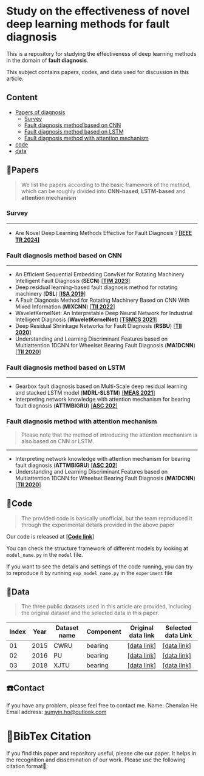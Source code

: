 # Study on the effectiveness of novel deep learning methods for fault diagnosis

This is a repository for studying the effectiveness of deep learning methods in the domain of **fault diagnosis**. 

This subject contains papers, codes, and data used for discussion in this article.

## Content

 - [Papers of diagnosis](https://github.com/sumyinho/Novel-Models-for-Fault-Diagnosis/tree/master?tab=readme-ov-file#papers)
	 - [Survey](https://github.com/sumyinho/Novel-Models-for-Fault-Diagnosis/tree/master?tab=readme-ov-file#survey)
	 - [Fault diagnosis method based on CNN](https://github.com/sumyinho/Novel-Models-for-Fault-Diagnosis/tree/master?tab=readme-ov-file#Fault-diagnosis-method-based-on-CNN)
	 - [ Fault diagnosis method based on LSTM](https://github.com/sumyinho/Novel-Models-for-Fault-Diagnosis/tree/master?tab=readme-ov-file#Fault-diagnosis-method-based-on-lstm)
	 - [Fault diagnosis method with attention mechanism](https://github.com/sumyinho/Novel-Models-for-Fault-Diagnosis/tree/master?tab=readme-ov-file#Fault-diagnosis-method-with-attention-mechanism)
 - [code](https://github.com/sumyinho/Novel-Models-for-Fault-Diagnosis/tree/master?tab=readme-ov-file#code)
 - [data](https://github.com/sumyinho/Novel-Models-for-Fault-Diagnosis/tree/master?tab=readme-ov-file#data)
 
 ## 📝Papers
 
> We list the papers according to the basic framework of the method, which can be roughly divided into **CNN-based**, **LSTM-based** and **attention mechanism**
### Survey
***
 - Are Novel Deep Learning Methods Effective for Fault Diagnosis？[**[IEEE TR 2024]**]()

### Fault diagnosis method based on CNN
***
 - An Efficient Sequential Embedding ConvNet for Rotating Machinery Intelligent Fault Diagnosis (**SECN**) [[**TIM 2023**]](https://ieeexplore.ieee.org/abstract/document/10102489/)
 - Deep residual learning-based fault diagnosis method for rotating machinery (**DSL**) [[**ISA 2019**]](https://www.sciencedirect.com/science/article/abs/pii/S0019057818305202)
 - A Fault Diagnosis Method for Rotating Machinery Based on CNN With Mixed Information (**MIXCNN**) [[**TII 2022**]](https://ieeexplore.ieee.org/abstract/document/9964316)
 - WaveletKernelNet: An Interpretable Deep Neural Network for Industrial Intelligent Diagnosis (**WaveletKernelNet**) [[**TSMCS 2021**]](https://ieeexplore.ieee.org/abstract/document/9328876)
 - Deep Residual Shrinkage Networks for Fault Diagnosis (**RSBU**) [[**TII 2020**]](https://ieeexplore.ieee.org/abstract/document/8850096)
 - Understanding and Learning Discriminant Features based on Multiattention 1DCNN for Wheelset Bearing Fault Diagnosis (**MA1DCNN**) [[**TII 2020**]](https://ieeexplore.ieee.org/abstract/document/8911240)
### Fault diagnosis method based on LSTM
***
 - Gearbox fault diagnosis based on Multi-Scale deep residual learning and
stacked LSTM model (**MDRL-SLSTM**) [[**MEAS 2021**]](https://www.sciencedirect.com/science/article/abs/pii/S0263224121010216)
 - Interpreting network knowledge with attention mechanism for bearing fault diagnosis (**ATTMBIGRU**) [[**ASC 202**]](https://www.sciencedirect.com/science/article/abs/pii/S1568494620307675)
### Fault diagnosis method with attention mechanism
>Please note that the method of introducing the attention mechanism is also based on CNN or LSTM.
***
 - Interpreting network knowledge with attention mechanism for bearing fault diagnosis (**ATTMBIGRU**) [[**ASC 202**]](https://www.sciencedirect.com/science/article/abs/pii/S1568494620307675)
 - Understanding and Learning Discriminant Features based on Multiattention 1DCNN for Wheelset Bearing Fault Diagnosis (**MA1DCNN**) [[**TII 2020**]](https://ieeexplore.ieee.org/abstract/document/8911240)

 ## 🔧Code
 

> The provided code is basically unofficial, but the team reproduced it through the experimental details provided in the above paper

Our code is released at [[**Code link**]](https://github.com/sumyinho/Novel-Models-for-Fault-Diagnosis/tree/master)

You can check the structure framework of different models by looking at `model_name.py` in the `model` file.

If you want to see the details and settings of the code running, you can try to reproduce it by running `exp_model_name.py` in the `experiment` file


## 👜Data

> The three public datasets used in this article are provided, including the original dataset and the selected data in this paper.
> 
|  Index| Year|Dataset name|Component|Original data link|Selected data Link|
|--|--|--|--|--|--|
| 01 | 2015 |CWRU|bearing|[[data link]](https://engineering.case.edu/bearingdatacenter/apparatus-and-procedures)|[[data link]](https://pan.quark.cn/s/88cfe9985bc7)|
|02|2016|PU|bearing|[[data link]](https://groups.uni-paderborn.de/kat/BearingDataCenter/)|[[data link]](https://pan.quark.cn/s/88cfe9985bc7)|
|03|2018|XJTU|bearing|[[data link]](https://biaowang.tech/xjtu-sy-bearing-datasets/)|[[data link]](https://pan.quark.cn/s/88cfe9985bc7)|

## :telephone:Contact
If you have any problem, please feel free to contact me.
Name: Chenxian He
Email address: [sumyin.ho@outlook.com](mailto:sumyin.ho@outlook.com)

# 🔎BibTex Citation
If you find this paper and repository useful, please cite our paper. It helps in the recognition and dissemination of our work. Please use the following citation format🤗:
```

```
